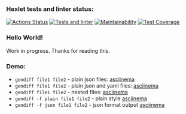 ### Hexlet tests and linter status:
[![Actions Status](https://github.com/odhako/python-project-lvl2/workflows/hexlet-check/badge.svg)](https://github.com/odhako/python-project-lvl2/actions)
[![Tests and linter](https://github.com/odhako/python-project-lvl2/actions/workflows/test-and-linter.yml/badge.svg)](https://github.com/odhako/python-project-lvl2/actions/workflows/test-and-linter.yml)
[![Maintainability](https://api.codeclimate.com/v1/badges/1721476434a5efe8ca48/maintainability)](https://codeclimate.com/github/odhako/python-project-lvl2/maintainability)
[![Test Coverage](https://api.codeclimate.com/v1/badges/1721476434a5efe8ca48/test_coverage)](https://codeclimate.com/github/odhako/python-project-lvl2/test_coverage)


### Hello World!
Work in progress. Thanks for reading this.

### Demo:
- `gendiff file1 file2` - plain json files: [asciinema](https://asciinema.org/a/495168)
- `gendiff file1 file2` - plain json and yaml files: [asciinema](https://asciinema.org/a/495671)
- `gendiff file1 file2` - nested files: [asciinema](https://asciinema.org/a/497757)
- `gendiff -f plain file1 file2` - plain style [asciinema](https://asciinema.org/a/497782)
- `gendiff -f json file1 file2` - json format output [asciinema](https://asciinema.org/a/498043)
